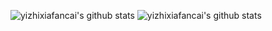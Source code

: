![yizhixiafancai's github stats](https://github-readme-stats.vercel.app/api/top-langs?username=yizhixiafancai&hide=objective-c)
![yizhixiafancai's github stats](https://github-readme-stats.vercel.app/api?username=yizhixiafancai&show_icons=true)
